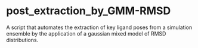 # post_extraction_by_GMM-RMSD
A script that automates the extraction of key ligand poses from a simulation ensemble by the application of a gaussian mixed model of RMSD distributions.
